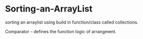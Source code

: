 # Sorting-an-ArrayList

sorting an arraylist using build in function/class called collections.

Comparator - defines the function logic of arrangment.